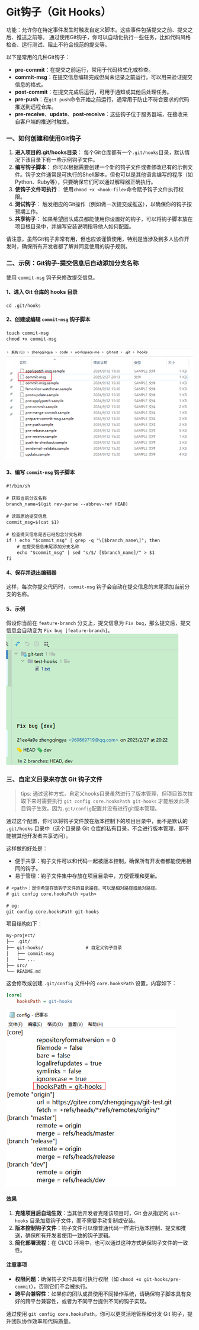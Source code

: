 # Git钩子（Git Hooks）

功能：允许你在特定事件发生时触发自定义脚本。这些事件包括提交之前、提交之后、推送之前等。
通过使用Git钩子，你可以自动化执行一些任务，比如代码风格检查、运行测试、阻止不符合规范的提交等。

以下是常用的几种Git钩子：

- **pre-commit**：在提交之前运行，常用于代码格式化或检查。
- **commit-msg**：在提交信息编辑完成但尚未记录之前运行，可以用来验证提交信息的格式。
- **post-commit**：在提交完成后运行，可用于通知或其他后处理任务。
- **pre-push**：在`git push`命令开始之前运行，通常用于防止不符合要求的代码推送到远程仓库。
- **pre-receive**、**update**、**post-receive**：这些钩子位于服务器端，在接收来自客户端的推送时触发。

### 一、如何创建和使用Git钩子

1. **进入项目的.git/hooks目录**：
   每个Git仓库都有一个`.git/hooks`目录，默认情况下该目录下有一些示例钩子文件。
2. **编写钩子脚本**：
   你可以根据需要创建一个新的钩子文件或者修改已有的示例文件。钩子文件通常是可执行的Shell脚本，但也可以是其他语言编写的程序（如Python、Ruby等），只要确保它们可以通过解释器正确执行。
3. **使钩子文件可执行**：
   使用`chmod +x <hook-file>`命令赋予钩子文件执行权限。
4. **测试钩子**：
   触发相应的Git操作（例如做一次提交或推送），以确保你的钩子按预期工作。
5. **共享钩子**：
   如果希望团队成员都能使用你设置好的钩子，可以将钩子脚本放在项目根目录中，并编写安装说明指导他人如何配置。

请注意，虽然Git钩子非常有用，但也应该谨慎使用，特别是当涉及到多人协作开发时，确保所有开发者都了解并同意使用的钩子规则。

### 二、示例：Git钩子-提交信息后自动添加分支名称

使用 `commit-msg` 钩子来修改提交信息。

#### 1、进入 Git 仓库的 hooks 目录

```shell
cd .git/hooks
```

#### 2、创建或编辑 `commit-msg` 钩子脚本

```shell
touch commit-msg
chmod +x commit-msg
```

![](./images/23-Git钩子-提交时自动追加分支名称-1740658899551.png)


#### 3、编写 `commit-msg` 钩子脚本

```shell
#!/bin/sh

# 获取当前分支名称
branch_name=$(git rev-parse --abbrev-ref HEAD)

# 读取原始提交信息
commit_msg=$(cat $1)

# 检查提交信息是否已经包含分支名称
if ! echo "$commit_msg" | grep -q "\[$branch_name\]"; then
    # 在提交信息末尾添加分支名称
    echo "$commit_msg" | sed "s/$/ [$branch_name]/" > $1
fi
```

#### 4、保存并退出编辑器

这样，每次你提交代码时，`commit-msg` 钩子会自动在提交信息的末尾添加当前分支的名称。

#### 5、示例

假设你当前在 `feature-branch` 分支上，提交信息为 `Fix bug`，那么提交后，提交信息会自动变为 `Fix bug [feature-branch]`。
![](./images/23-Git钩子-提交时自动追加分支名称-1740658972883.png)

### 三、自定义目录来存放 Git 钩子文件

> tips: 通过这种方式，自定义hooks目录虽然进行了版本管理，但项目首次拉取下来时需要执行 `git config core.hooksPath git-hooks` 才能触发此项目钩子生效。因为`.git/config`配置并没有进行git版本管理。

通过这个配置，你可以将钩子文件放在版本控制下的项目目录中，而不是默认的 `.git/hooks` 目录中（这个目录是 Git 仓库的私有目录，不会进行版本管理，即不能被其他开发者共享访问）。

这样做的好处是：
- 便于共享：钩子文件可以和代码一起被版本控制，确保所有开发者都能使用相同的钩子。
- 易于管理：钩子文件集中存放在项目目录中，方便管理和更新。

```shell
# <path>：是你希望存放钩子文件的目录路径，可以是相对路径或绝对路径。
# git config core.hooksPath <path>

# eg:
git config core.hooksPath git-hooks
```

项目结构如下：

```
my-project/
├── .git/
├── git-hooks/                # 自定义钩子目录
│   ├── commit-msg
│   └── ...
├── src/
└── README.md
```

这会修改或创建 `.git/config` 文件中的 `core.hooksPath` 设置，内容如下：
```ini
[core]
    hooksPath = git-hooks
```

![](./images/23-Git钩子-提交时自动追加分支名称-1740712823930.png)

#### 效果

1. **克隆项目后自动生效**：当其他开发者克隆该项目时，Git 会从指定的 `git-hooks` 目录加载钩子文件，而不需要手动复制或安装。
2. **版本控制钩子文件**：钩子文件可以像普通代码一样进行版本控制、提交和推送，确保所有开发者使用一致的钩子逻辑。
3. **简化部署流程**：在 CI/CD 环境中，也可以通过这种方式确保钩子文件的一致性。

#### 注意事项

- **权限问题**：确保钩子文件具有可执行权限（如 `chmod +x git-hooks/pre-commit`），否则它们不会被执行。
- **跨平台兼容性**：如果你的团队成员使用不同操作系统，请确保钩子脚本具有良好的跨平台兼容性，或者为不同平台提供不同的钩子实现。

通过使用 `git config core.hooksPath`，你可以更灵活地管理和分发 Git 钩子，提升团队协作效率和代码质量。

